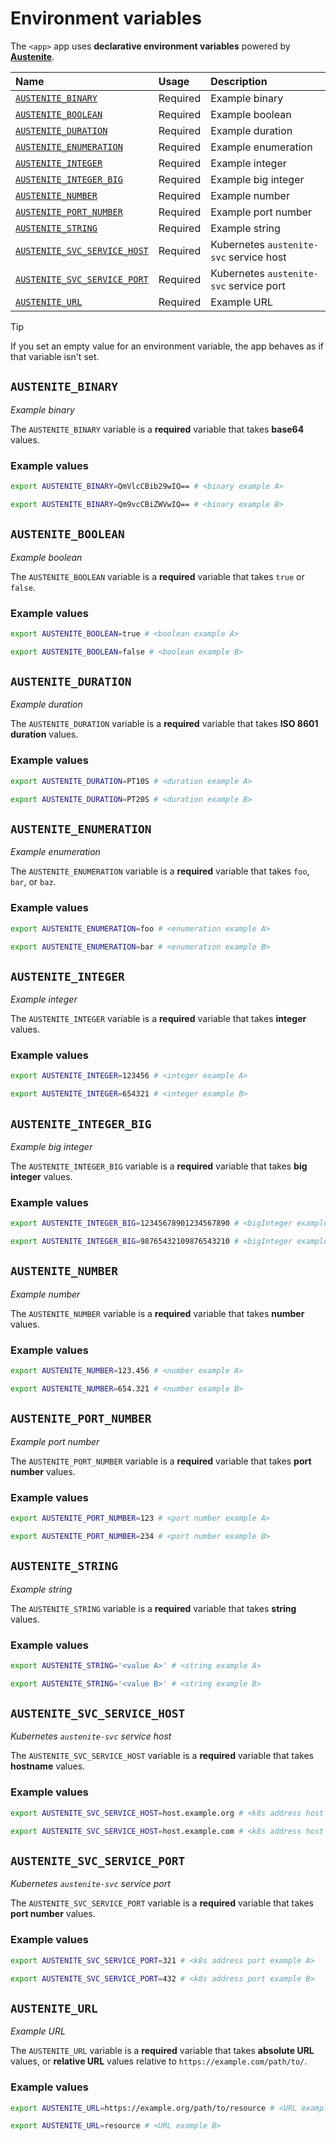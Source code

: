 # Environment variables

The `<app>` app uses **declarative environment variables** powered by **[Austenite]**.

[austenite]: https://github.com/ezzatron/austenite

| Name                                                        | Usage    | Description                             |
| :---------------------------------------------------------- | :------- | :-------------------------------------- |
| [`AUSTENITE_BINARY`](#austenite_binary)                     | Required | Example binary                          |
| [`AUSTENITE_BOOLEAN`](#austenite_boolean)                   | Required | Example boolean                         |
| [`AUSTENITE_DURATION`](#austenite_duration)                 | Required | Example duration                        |
| [`AUSTENITE_ENUMERATION`](#austenite_enumeration)           | Required | Example enumeration                     |
| [`AUSTENITE_INTEGER`](#austenite_integer)                   | Required | Example integer                         |
| [`AUSTENITE_INTEGER_BIG`](#austenite_integer_big)           | Required | Example big integer                     |
| [`AUSTENITE_NUMBER`](#austenite_number)                     | Required | Example number                          |
| [`AUSTENITE_PORT_NUMBER`](#austenite_port_number)           | Required | Example port number                     |
| [`AUSTENITE_STRING`](#austenite_string)                     | Required | Example string                          |
| [`AUSTENITE_SVC_SERVICE_HOST`](#austenite_svc_service_host) | Required | Kubernetes `austenite-svc` service host |
| [`AUSTENITE_SVC_SERVICE_PORT`](#austenite_svc_service_port) | Required | Kubernetes `austenite-svc` service port |
| [`AUSTENITE_URL`](#austenite_url)                           | Required | Example URL                             |

<!-- prettier-ignore-start -->

> [!TIP]
> If you set an empty value for an environment variable, the app behaves as if that variable isn't set.

<!-- prettier-ignore-end -->

## `AUSTENITE_BINARY`

_Example binary_

The `AUSTENITE_BINARY` variable is a **required** variable that takes **base64** values.

### Example values

```sh
export AUSTENITE_BINARY=QmVlcCBib29wIQ== # <binary example A>
```

```sh
export AUSTENITE_BINARY=Qm9vcCBiZWVwIQ== # <binary example B>
```

## `AUSTENITE_BOOLEAN`

_Example boolean_

The `AUSTENITE_BOOLEAN` variable is a **required** variable that takes `true` or `false`.

### Example values

```sh
export AUSTENITE_BOOLEAN=true # <boolean example A>
```

```sh
export AUSTENITE_BOOLEAN=false # <boolean example B>
```

## `AUSTENITE_DURATION`

_Example duration_

The `AUSTENITE_DURATION` variable is a **required** variable that takes **ISO 8601 duration** values.

### Example values

```sh
export AUSTENITE_DURATION=PT10S # <duration example A>
```

```sh
export AUSTENITE_DURATION=PT20S # <duration example B>
```

## `AUSTENITE_ENUMERATION`

_Example enumeration_

The `AUSTENITE_ENUMERATION` variable is a **required** variable that takes `foo`, `bar`, or `baz`.

### Example values

```sh
export AUSTENITE_ENUMERATION=foo # <enumeration example A>
```

```sh
export AUSTENITE_ENUMERATION=bar # <enumeration example B>
```

## `AUSTENITE_INTEGER`

_Example integer_

The `AUSTENITE_INTEGER` variable is a **required** variable that takes **integer** values.

### Example values

```sh
export AUSTENITE_INTEGER=123456 # <integer example A>
```

```sh
export AUSTENITE_INTEGER=654321 # <integer example B>
```

## `AUSTENITE_INTEGER_BIG`

_Example big integer_

The `AUSTENITE_INTEGER_BIG` variable is a **required** variable that takes **big integer** values.

### Example values

```sh
export AUSTENITE_INTEGER_BIG=12345678901234567890 # <bigInteger example A>
```

```sh
export AUSTENITE_INTEGER_BIG=98765432109876543210 # <bigInteger example B>
```

## `AUSTENITE_NUMBER`

_Example number_

The `AUSTENITE_NUMBER` variable is a **required** variable that takes **number** values.

### Example values

```sh
export AUSTENITE_NUMBER=123.456 # <number example A>
```

```sh
export AUSTENITE_NUMBER=654.321 # <number example B>
```

## `AUSTENITE_PORT_NUMBER`

_Example port number_

The `AUSTENITE_PORT_NUMBER` variable is a **required** variable that takes **port number** values.

### Example values

```sh
export AUSTENITE_PORT_NUMBER=123 # <port number example A>
```

```sh
export AUSTENITE_PORT_NUMBER=234 # <port number example B>
```

## `AUSTENITE_STRING`

_Example string_

The `AUSTENITE_STRING` variable is a **required** variable that takes **string** values.

### Example values

```sh
export AUSTENITE_STRING='<value A>' # <string example A>
```

```sh
export AUSTENITE_STRING='<value B>' # <string example B>
```

## `AUSTENITE_SVC_SERVICE_HOST`

_Kubernetes `austenite-svc` service host_

The `AUSTENITE_SVC_SERVICE_HOST` variable is a **required** variable that takes **hostname** values.

### Example values

```sh
export AUSTENITE_SVC_SERVICE_HOST=host.example.org # <k8s address host example A>
```

```sh
export AUSTENITE_SVC_SERVICE_HOST=host.example.com # <k8s address host example B>
```

## `AUSTENITE_SVC_SERVICE_PORT`

_Kubernetes `austenite-svc` service port_

The `AUSTENITE_SVC_SERVICE_PORT` variable is a **required** variable that takes **port number** values.

### Example values

```sh
export AUSTENITE_SVC_SERVICE_PORT=321 # <k8s address port example A>
```

```sh
export AUSTENITE_SVC_SERVICE_PORT=432 # <k8s address port example B>
```

## `AUSTENITE_URL`

_Example URL_

The `AUSTENITE_URL` variable is a **required** variable that takes **absolute URL** values, or **relative URL** values relative to `https://example.com/path/to/`.

### Example values

```sh
export AUSTENITE_URL=https://example.org/path/to/resource # <URL example A>
```

```sh
export AUSTENITE_URL=resource # <URL example B>
```
